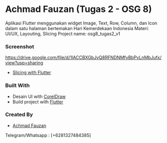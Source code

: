 # Achmad Fauzan (Tugas 2 - OSG 8) 
Aplikasi Flutter menggunakan widget Image, Text, Row, Column, dan Icon dalam satu halaman bertemakan Hari Kemerdekaan Indonesia
Materi: UI/UX, Layouting, Slicing
Project name: osg8_tugas2_v1

### Screenshot
https://drive.google.com/file/d/1lACCBXGbJvQ8RFNDNMfyBbPvLnMbJufx/view?usp=sharing
- [Slicing with Flutter](https://drive.google.com/file/d/1PWBOEz-NWHR7UR-sNcmemFOsZwCaNbyo/view?usp=sharing)

### Built With
- Desain UI with [CorelDraw](https://www.coreldraw.com/)
- Build project with [Flutter](https://flutter.dev)

### Created By
- [Achmad Fauzan](https://github.com/mrachmadfauzan)

Telegram/Whatsapp : [+6281327484385] 